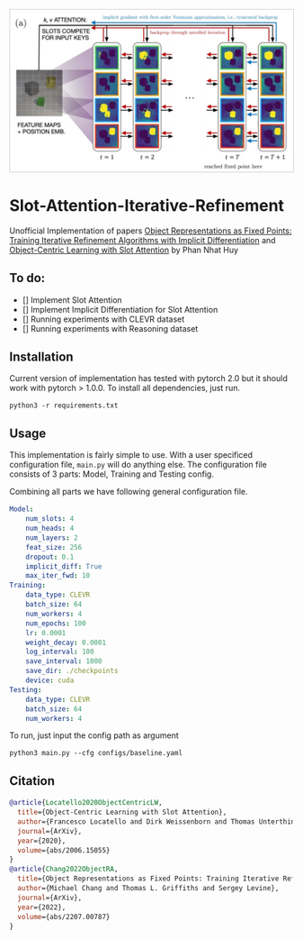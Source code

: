 <img src="./fixpoint-diagram.jpg" width="600px" style="border: 1px solid #ccc"></img>
# Slot-Attention-Iterative-Refinement
Unofficial Implementation of papers [Object Representations as Fixed Points: Training Iterative Refinement Algorithms with Implicit Differentiation](https://arxiv.org/pdf/2207.00787.pdf) and 
[Object-Centric Learning with Slot Attention](https://arxiv.org/abs/2006.15055) by Phan Nhat Huy

## To do:
- [] Implement Slot Attention
- [] Implement Implicit Differentiation for Slot Attention
- [] Running experiments with CLEVR dataset
- [] Running experiments with Reasoning dataset

## Installation
Current version of implementation has tested with pytorch 2.0 but it should work with pytorch > 1.0.0. To install all dependencies, just run.
```
python3 -r requirements.txt
```

## Usage
This implementation is fairly simple to use. With a user specificed configuration file, `main.py` will do anything else. The configuration file consists of 3 parts: 
Model, Training and Testing config. 

Combining all parts we have following general configuration file.
```yaml
Model:
    num_slots: 4
    num_heads: 4
    num_layers: 2
    feat_size: 256
    dropout: 0.1
    implicit_diff: True
    max_iter_fwd: 10
Training:
    data_type: CLEVR
    batch_size: 64
    num_workers: 4
    num_epochs: 100
    lr: 0.0001
    weight_decay: 0.0001
    log_interval: 100
    save_interval: 1000
    save_dir: ./checkpoints
    device: cuda
Testing:
    data_type: CLEVR
    batch_size: 64
    num_workers: 4  
```
To run, just input the config path as argument
```
python3 main.py --cfg configs/baseline.yaml
```
## Citation
```bibtex
@article{Locatello2020ObjectCentricLW,
  title={Object-Centric Learning with Slot Attention},
  author={Francesco Locatello and Dirk Weissenborn and Thomas Unterthiner and Aravindh Mahendran and Georg Heigold and Jakob Uszkoreit and Alexey Dosovitskiy and Thomas Kipf},
  journal={ArXiv},
  year={2020},
  volume={abs/2006.15055}
}
@article{Chang2022ObjectRA,
  title={Object Representations as Fixed Points: Training Iterative Refinement Algorithms with Implicit Differentiation},
  author={Michael Chang and Thomas L. Griffiths and Sergey Levine},
  journal={ArXiv},
  year={2022},
  volume={abs/2207.00787}
}
```
